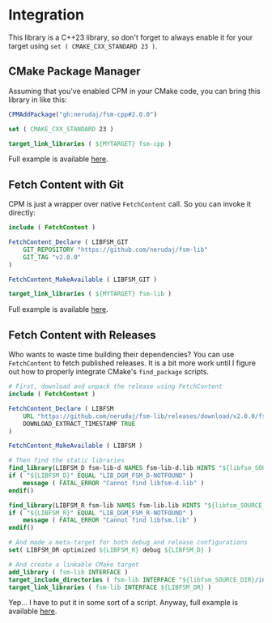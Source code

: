 # Integration

This library is a C++23 library, so don't forget to always enable it for your target using `set ( CMAKE_CXX_STANDARD 23 )`.

## CMake Package Manager

Assuming that you've enabled CPM in your CMake code, you can bring this library in like this:

```cmake
CPMAddPackage("gh:nerudaj/fsm-cpp#2.0.0")

set ( CMAKE_CXX_STANDARD 23 )

target_link_libraries ( ${MYTARGET} fsm-cpp )
```

Full example is available [here](../integration_tests/cpm).

## Fetch Content with Git

CPM is just a wrapper over native `FetchContent` call. So you can invoke it directly:

```cmake
include ( FetchContent )

FetchContent_Declare ( LIBFSM_GIT
	GIT_REPOSITORY "https://github.com/nerudaj/fsm-lib"
	GIT_TAG "v2.0.0"
)

FetchContent_MakeAvailable ( LIBFSM_GIT )

target_link_libraries ( ${MYTARGET} fsm-lib )
```

Full example is available [here](../integration_tests/fetch_git).

## Fetch Content with Releases

Who wants to waste time building their dependencies? You can use `FetchContent` to fetch published releases. It is a bit more work until I figure out how to properly integrate CMake's `find_package` scripts.

```cmake
# First, download and unpack the release using FetchContent
include ( FetchContent )

FetchContent_Declare ( LIBFSM
	URL "https://github.com/nerudaj/fsm-lib/releases/download/v2.0.0/fsm-lib-v2.0.0-Windows-MSVC-x64.zip"
	DOWNLOAD_EXTRACT_TIMESTAMP TRUE
)

FetchContent_MakeAvailable ( LIBFSM )

# Then find the static libraries
find_library(LIBFSM_D fsm-lib-d NAMES fsm-lib-d.lib HINTS "${libfsm_SOURCE_DIR}/lib")
if ( "${LIBFSM_D}" EQUAL "LIB_DGM_FSM_D-NOTFOUND" )
	message ( FATAL_ERROR "Cannot find libfsm-d.lib" )
endif()

find_library(LIBFSM_R fsm-lib NAMES fsm-lib.lib HINTS "${libfsm_SOURCE_DIR}/lib")
if ( "${LIBFSM_R}" EQUAL "LIB_DGM_FSM_R-NOTFOUND" )
	message ( FATAL_ERROR "Cannot find libfsm.lib" )
endif()

# And made a meta-target for both debug and release configurations
set( LIBFSM_DR optimized ${LIBFSM_R} debug ${LIBFSM_D} )

# And create a linkable CMake target
add_library ( fsm-lib INTERFACE )
target_include_directories ( fsm-lib INTERFACE "${libfsm_SOURCE_DIR}/include" )
target_link_libraries ( fsm-lib INTERFACE ${LIBFSM_DR} )
```

Yep... I have to put it in some sort of a script. Anyway, full example is available [here](../integration_tests/fetch_release).
